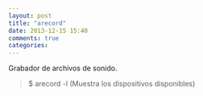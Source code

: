 ```yaml
---
layout: post
title: "arecord"
date: 2013-12-15 15:40
comments: true
categories: 
---
```

Grabador de archivos de sonido.

>$ arecord -l (Muestra los dispositivos disponibles)

